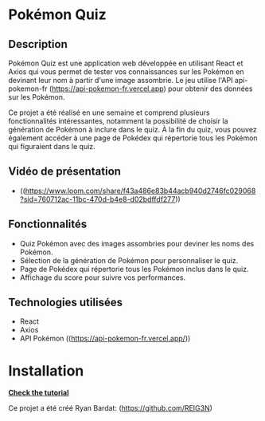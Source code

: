 # Pokémon Quiz

## Description

Pokémon Quiz est une application web développée en utilisant React et Axios qui vous permet de tester vos connaissances sur les Pokémon en devinant leur nom à partir d'une image assombrie. Le jeu utilise l'API api-pokemon-fr (https://api-pokemon-fr.vercel.app) pour obtenir des données sur les Pokémon.

Ce projet a été réalisé en une semaine et comprend plusieurs fonctionnalités intéressantes, notamment la possibilité de choisir la génération de Pokémon à inclure dans le quiz. À la fin du quiz, vous pouvez également accéder à une page de Pokédex qui répertorie tous les Pokémon qui figuraient dans le quiz.

## Vidéo de présentation

- ((https://www.loom.com/share/f43a486e83b44acb940d2746fc029068?sid=760712ac-11bc-470d-b4e8-d02bdffdf277))

## Fonctionnalités

- Quiz Pokémon avec des images assombries pour deviner les noms des Pokémon.
- Sélection de la génération de Pokémon pour personnaliser le quiz.
- Page de Pokédex qui répertorie tous les Pokémon inclus dans le quiz.
- Affichage du score pour suivre vos performances.

## Technologies utilisées

- React
- Axios
- API Pokémon ((https://api-pokemon-fr.vercel.app/))


# Installation
**[Check the tutorial](install.md)**

Ce projet a été créé Ryan Bardat: (https://github.com/REIG3N)
